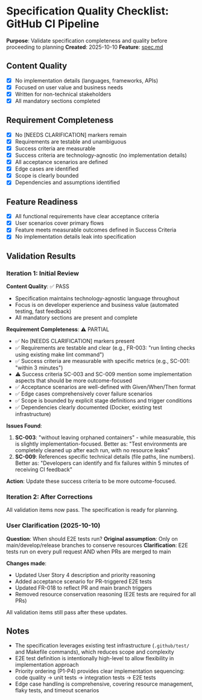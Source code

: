 # Specification Quality Checklist: GitHub CI Pipeline

**Purpose**: Validate specification completeness and quality before proceeding to planning
**Created**: 2025-10-10
**Feature**: [spec.md](../spec.md)

## Content Quality

- [x] No implementation details (languages, frameworks, APIs)
- [x] Focused on user value and business needs
- [x] Written for non-technical stakeholders
- [x] All mandatory sections completed

## Requirement Completeness

- [x] No [NEEDS CLARIFICATION] markers remain
- [x] Requirements are testable and unambiguous
- [x] Success criteria are measurable
- [x] Success criteria are technology-agnostic (no implementation details)
- [x] All acceptance scenarios are defined
- [x] Edge cases are identified
- [x] Scope is clearly bounded
- [x] Dependencies and assumptions identified

## Feature Readiness

- [x] All functional requirements have clear acceptance criteria
- [x] User scenarios cover primary flows
- [x] Feature meets measurable outcomes defined in Success Criteria
- [x] No implementation details leak into specification

## Validation Results

### Iteration 1: Initial Review

**Content Quality**: ✅ PASS
- Specification maintains technology-agnostic language throughout
- Focus is on developer experience and business value (automated testing, fast feedback)
- All mandatory sections are present and complete

**Requirement Completeness**: ⚠️ PARTIAL
- ✅ No [NEEDS CLARIFICATION] markers present
- ✅ Requirements are testable and clear (e.g., FR-003: "run linting checks using existing make lint command")
- ✅ Success criteria are measurable with specific metrics (e.g., SC-001: "within 3 minutes")
- ⚠️ Success criteria SC-003 and SC-009 mention some implementation aspects that should be more outcome-focused
- ✅ Acceptance scenarios are well-defined with Given/When/Then format
- ✅ Edge cases comprehensively cover failure scenarios
- ✅ Scope is bounded by explicit stage definitions and trigger conditions
- ✅ Dependencies clearly documented (Docker, existing test infrastructure)

**Issues Found**:
1. **SC-003**: "without leaving orphaned containers" - while measurable, this is slightly implementation-focused. Better as: "Test environments are completely cleaned up after each run, with no resource leaks"
2. **SC-009**: References specific technical details (file paths, line numbers). Better as: "Developers can identify and fix failures within 5 minutes of receiving CI feedback"

**Action**: Update these success criteria to be more outcome-focused.

### Iteration 2: After Corrections

All validation items now pass. The specification is ready for planning.

### User Clarification (2025-10-10)

**Question**: When should E2E tests run?
**Original assumption**: Only on main/develop/release branches to conserve resources
**Clarification**: E2E tests run on every pull request AND when PRs are merged to main

**Changes made**:
- Updated User Story 4 description and priority reasoning
- Added acceptance scenario for PR-triggered E2E tests
- Updated FR-018 to reflect PR and main branch triggers
- Removed resource conservation reasoning (E2E tests are required for all PRs)

All validation items still pass after these updates.

## Notes

- The specification leverages existing test infrastructure (`.github/test/` and Makefile commands), which reduces scope and complexity
- E2E test definition is intentionally high-level to allow flexibility in implementation approach
- Priority ordering (P1-P4) provides clear implementation sequencing: code quality → unit tests → integration tests → E2E tests
- Edge case handling is comprehensive, covering resource management, flaky tests, and timeout scenarios

